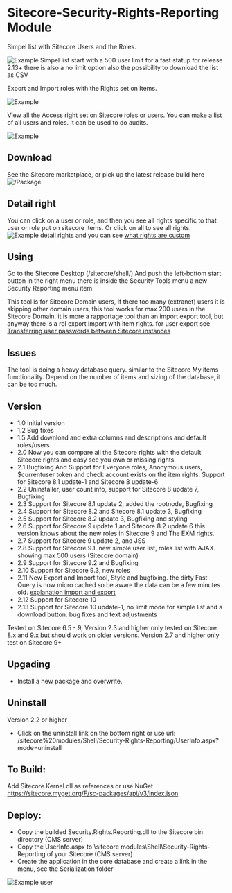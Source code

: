 # Sitecore-Security-Rights-Reporting Module

Simpel list with Sitecore Users and the Roles.

![Example](https://raw.githubusercontent.com/jbluemink/Sitecore-Security-Rights-Reporting/master/Sitecore-Security-Rights-Simple-List.PNG)
Simpel list start with a 500 user limit for a fast statup for release 2.13+ there is also a no limit option also the possibility to download the list as CSV

Export and Import roles with the Rights set on Items.

![Example](https://raw.githubusercontent.com/jbluemink/Sitecore-Security-Rights-Reporting/master/Sitecore-Security-Rights-Export.PNG)

View all the Access right set on Sitecore roles or users. You can make a list of all users and roles. It can be used to do audits.

![Example](https://raw.githubusercontent.com/jbluemink/Sitecore-Security-Rights-Reporting/master/Sitecore-Security-Rights-Reporting-Module.PNG)

## Download
See the Sitecore marketplace, or pick up the latest release build here ![/Package](https://github.com/jbluemink/Sitecore-Security-Rights-Reporting/tree/master/Package)

## Detail right
You can click on a user or role, and then you see all rights specific to that user or role put on sitecore items. Or click on all to see all rights. 
![Example detail rights](https://raw.githubusercontent.com/jbluemink/Sitecore-Security-Rights-Reporting/master/Sitecore-Security-Rights-Module-Detail.PNG)
and you can see [what rights are custom](http://sitecore.stockpick.nl/english/what-rights-are-custom/)

## Using
Go to the Sitecore Desktop (/sitecore/shell/)
And push the left-bottom start button in the right menu there is inside the Security Tools menu a new Security Reporting menu item

This tool is for Sitecore Domain users, if there too many (extranet) users it is skipping other domain users, this tool works for max 200 users in the Sitecore Domain.
it is more a rapportage tool than an import export tool, but anyway there is a rol export import with item rights. for user export see [Transferring user passwords between Sitecore instances](https://kb.sitecore.net/articles/242631)

## Issues
The tool is doing a heavy database query. similar to the Sitecore My items functionality. Depend on the number of items and sizing of the database, it can be too much.

## Version
- 1.0 Initial version
- 1.2 Bug fixes
- 1.5 Add download and extra columns and descriptions and default roles/users
- 2.0 Now you can compare all the Sitecore rights with the default Sitecore rights and easy see you own or missing rights.
- 2.1 Bugfixing And Support for Everyone roles, Anonymous users, $currentuser token and check account exists on the item rights. Support for Sitecore 8.1 update-1 and Sitecore 8 update-6
- 2.2 Uninstaller, user count info, support for Sitecore 8 update 7, Bugfixing
- 2.3 Support for Sitecore 8.1 update 2, added the rootnode, Bugfixing
- 2.4 Support for Sitecore 8.2 and Sitecore 8.1 update 3, Bugfixing
- 2.5 Support for Sitecore 8.2 update 3, Bugfixing and styling
- 2.6 Support for Sitecore 9 update 1,and Sitecore 8.2 update 6 this version knows about the new roles in Sitecore 9 and The EXM rights.
- 2.7 Support for Sitecore 9 update 2, and JSS
- 2.8 Support for Sitecore 9.1. new simple user list, roles list with AJAX. showing max 500 users (Sitecore domain)
- 2.9 Support for Sitecore 9.2 and Bugfixing
- 2.10 Support for Sitecore 9.3, new roles
- 2.11 New Export and Import tool, Style and bugfixing. the dirty Fast Query is now micro cached so be aware the data can be a few minutes old. [explanation import and export](http://www.stockpick.nl/english/export-and-import-sitecore-roles-and-rights/)
- 2.12 Support for Sitecore 10 
- 2.13 Support for Sitecore 10 update-1, no limit mode for simple list and a download button. bug fixes and text adjustments

Tested on Sitecore 6.5 - 9, Version 2.3 and higher only tested on Sitecore 8.x and 9.x but should work on older versions. Version 2.7 and higher only test on Sitecore 9+

## Upgading

- Install a new package and overwrite.

## Uninstall
Version 2.2 or higher
- Click on the uninstall link on the bottom right or use url: /sitecore%20modules/Shell/Security-Rights-Reporting/UserInfo.aspx?mode=uninstall

## To Build:
Add Sitecore.Kernel.dll as references or use NuGet https://sitecore.myget.org/F/sc-packages/api/v3/index.json

## Deploy:
- Copy the builded Security.Rights.Reporting.dll to the Sitecore bin directory (CMS server)
- Copy the UserInfo.aspx to \sitecore modules\Shell\Security-Rights-Reporting of your Sitecore (CMS server)
- Create the application in the core database and create a link in the menu, see the Serialization folder

![Example user](https://raw.githubusercontent.com/jbluemink/Sitecore-Security-Rights-Reporting/master/user-rights.PNG)
